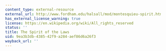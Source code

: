 ```yaml
---
content_type: external-resource
external_url: http://www.fordham.edu/halsall/mod/montesquieu-spirit.html
has_external_license_warning: true
license: https://en.wikipedia.org/wiki/All_rights_reserved
status: ''
title: The Spirit of the Laws
uid: 9ea3b3db-4385-42f9-a284-aef86d6a26f3
wayback_url: ''
---
```

